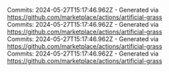Commits: 2024-05-27T15:17:46.962Z - Generated via https://github.com/marketplace/actions/artificial-grass
<br>
Commits: 2024-05-27T15:17:46.962Z - Generated via https://github.com/marketplace/actions/artificial-grass
<br>
Commits: 2024-05-27T15:17:46.962Z - Generated via https://github.com/marketplace/actions/artificial-grass
<br>
Commits: 2024-05-27T15:17:46.962Z - Generated via https://github.com/marketplace/actions/artificial-grass
<br>
